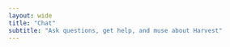 ```yaml
---
layout: wide
title: "Chat"
subtitle: "Ask questions, get help, and muse about Harvest"
---
```


<div id=hipchat-client></div>

<script src="{{ site.baseurl }}js/hipchat.js"></script>
<script>
    HipChat({
        el: '#hipchat-client',
        url: 'https://www.hipchat.com/gkfNOKOPG',
        timezone: 'EST'
    });
</script>